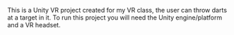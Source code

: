 This is a Unity VR project created for my VR class, the user can throw darts at a target in it. To run this project you will need the Unity engine/platform and a VR headset.
